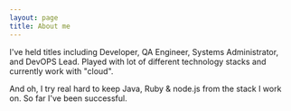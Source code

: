 ```yaml
---
layout: page
title: About me 
---
```


I've held titles including Developer, QA Engineer, Systems Administrator, and DevOPS Lead. Played with lot of different technology stacks and currently work with "cloud". 

And oh, I try real hard to keep Java, Ruby & node.js from the stack I work on. So far I've been successful. 
